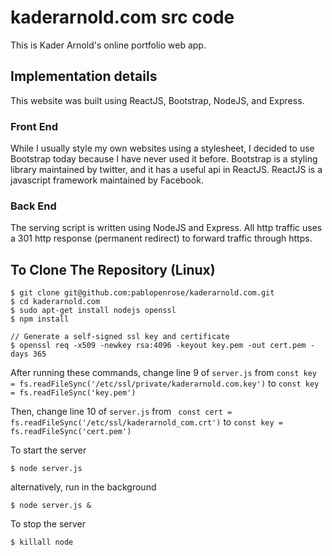 # kaderarnold.com src code 

This is Kader Arnold's online portfolio web app.

## Implementation details 

This website was built using ReactJS, Bootstrap, NodeJS, and Express. 


### Front End

While I usually style my own websites using a stylesheet, I decided to use Bootstrap today because I have never used it before. Bootstrap is a styling library maintained by twitter, and it has a useful api in ReactJS. ReactJS is a javascript framework maintained by Facebook.

### Back End

The serving script is written using NodeJS and Express. All http traffic uses a 301 http response (permanent redirect) to forward traffic through https. 

## To Clone The Repository (Linux)

```
$ git clone git@github.com:pablopenrose/kaderarnold.com.git
$ cd kaderarnold.com
$ sudo apt-get install nodejs openssl 
$ npm install

// Generate a self-signed ssl key and certificate
$ openssl req -x509 -newkey rsa:4096 -keyout key.pem -out cert.pem -days 365
```

After running these commands, change line 9 of ```server.js``` from 
```const key = fs.readFileSync('/etc/ssl/private/kaderarnold.com.key')```
to ```const key = fs.readFileSync('key.pem')```

Then, change line 10 of ```server.js``` from ``` const cert = fs.readFileSync('/etc/ssl/kaderarnold_com.crt')``` to ```const key = fs.readFileSync('cert.pem')```

To start the server

```$ node server.js```

alternatively, run in the background

```$ node server.js &```

To stop the server

```$ killall node```

